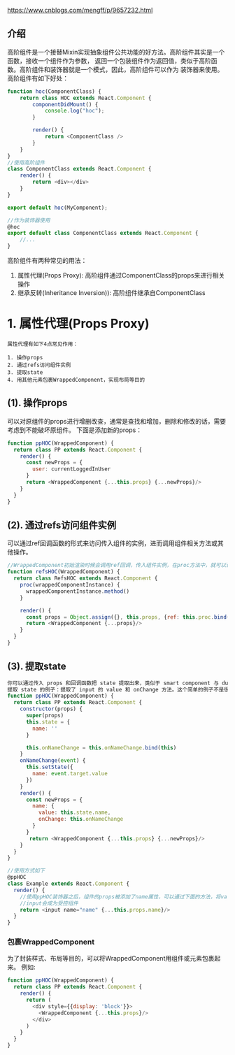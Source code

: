 
https://www.cnblogs.com/mengff/p/9657232.html
## 介绍
高阶组件是一个接替Mixin实现抽象组件公共功能的好方法。高阶组件其实是一个函数，接收一个组件作为参数，
返回一个包装组件作为返回值，类似于高阶函数。高阶组件和装饰器就是一个模式，因此，高阶组件可以作为
装饰器来使用。高阶组件有如下好处：
```js
function hoc(ComponentClass) {
    return class HOC extends React.Component {
        componentDidMount() {
            console.log("hoc");
        }

        render() {
            return <ComponentClass />
        }
    }
}
//使用高阶组件
class ComponentClass extends React.Component {
    render() {
        return <div></div>
    }
}

export default hoc(MyComponent);

//作为装饰器使用
@hoc
export default class ComponentClass extends React.Component {
    //...
}
```

高阶组件有两种常见的用法：
1. 属性代理(Props Proxy): 高阶组件通过ComponentClass的props来进行相关操作
2. 继承反转(Inheritance Inversion)): 高阶组件继承自ComponentClass

# 1. 属性代理(Props Proxy)
```
属性代理有如下4点常见作用：

1. 操作props
2. 通过refs访问组件实例
3. 提取state
4. 用其他元素包裹WrappedComponent，实现布局等目的
```
## (1). 操作props
可以对原组件的props进行增删改查，通常是查找和增加，删除和修改的话，需要考虑到不能破坏原组件。
下面是添加新的props：
```js
function ppHOC(WrappedComponent) {
  return class PP extends React.Component {
    render() {
      const newProps = {
        user: currentLoggedInUser
      }
      return <WrappedComponent {...this.props} {...newProps}/>
    }
  }
}
```
## (2). 通过refs访问组件实例
可以通过ref回调函数的形式来访问传入组件的实例，进而调用组件相关方法或其他操作。
```js
//WrappedComponent初始渲染时候会调用ref回调，传入组件实例，在proc方法中，就可以调用组件方法
function refsHOC(WrappedComponent) {
  return class RefsHOC extends React.Component {
    proc(wrappedComponentInstance) {
      wrappedComponentInstance.method()
    }

    render() {
      const props = Object.assign({}, this.props, {ref: this.proc.bind(this)})
      return <WrappedComponent {...props}/>
    }
  }
}
```

## (3). 提取state
```js
你可以通过传入 props 和回调函数把 state 提取出来，类似于 smart component 与 dumb component。更多关于 dumb and smart component。
提取 state 的例子：提取了 input 的 value 和 onChange 方法。这个简单的例子不是很常规，但足够说明问题。
function ppHOC(WrappedComponent) {
  return class PP extends React.Component {
    constructor(props) {
      super(props)
      this.state = {
        name: ''
      }

      this.onNameChange = this.onNameChange.bind(this)
    }
    onNameChange(event) {
      this.setState({
        name: event.target.value
      })
    }
    render() {
      const newProps = {
        name: {
          value: this.state.name,
          onChange: this.onNameChange
        }
      }
       return <WrappedComponent {...this.props} {...newProps}/>
    }
  }
}

//使用方式如下
@ppHOC
class Example extends React.Component {
  render() {
    //使用ppHOC装饰器之后，组件的props被添加了name属性，可以通过下面的方法，将value和onChange添加到input上面
    //input会成为受控组件
    return <input name="name" {...this.props.name}/>
  }
}
```


### 包裹WrappedComponent
为了封装样式、布局等目的，可以将WrappedComponent用组件或元素包裹起来。
例如:
```js
function ppHOC(WrappedComponent) {
  return class PP extends React.Component {
    render() {
      return (
        <div style={{display: 'block'}}>
          <WrappedComponent {...this.props}/>
        </div>
      )
    }
  }
}
```
